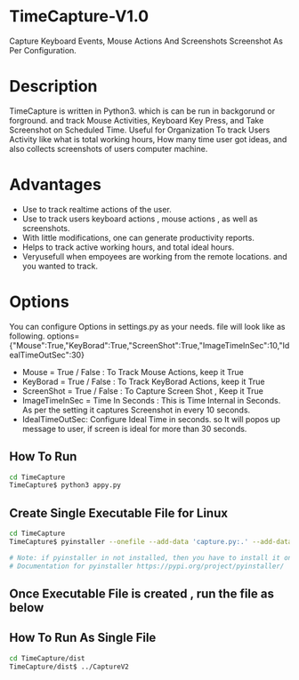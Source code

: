 # TimeCapture-V1.0
Capture Keyboard Events, Mouse Actions And Screenshots Screenshot As Per Configuration.

# Description
TimeCapture is written in Python3. which is can be run in backgorund or forground. and track Mouse Activities, Keyboard Key Press, and Take Screenshot on Scheduled Time. Useful for Organization To track Users Activity like what is total working hours, How many time user got ideas, and also collects screenshots of users computer machine. 


# Advantages
+ Use to track realtime actions of the user.
+ Use to track users keyboard actions , mouse actions , as well as screenshots.
+ With little modifications, one can generate productivity reports.
+ Helps to track active working hours, and total ideal hours.
+ Veryusefull when empoyees are working from the remote locations. and you wanted to track.

# Options
You can configure Options in settings.py as your needs. file will look like as following.
options={"Mouse":True,"KeyBorad":True,"ScreenShot":True,"ImageTimeInSec":10,"IdealTimeOutSec":30}

+ Mouse = True / False : To Track Mouse Actions, keep it True
+ KeyBorad = True / False : To Track KeyBorad Actions, keep it True
+ ScreenShot = True / False : To Capture Screen Shot , Keep it True
+ ImageTimeInSec = Time In Seconds : This is Time Internal in Seconds. As per the setting it captures Screenshot in every 10 seconds.
+ IdealTimeOutSec: Configure Ideal Time in seconds. so It will popos up message to user, if screen is ideal for more than 30 seconds.

## How To Run
```sh
cd TimeCapture
TimeCapture$ python3 appy.py
```

## Create Single Executable File for Linux 
```sh
cd TimeCapture
TimeCapture$ pyinstaller --onefile --add-data 'capture.py:.' --add-data 'util.py:.' --add-data 'settings.py:.'  --hidden-import "pynput.keyboard._xorg" --hidden-import "pynput.mouse._xorg" appy.py --name CaptureV2

# Note: if pyinstaller in not installed, then you have to install it on your computer.
# Documentation for pyinstaller https://pypi.org/project/pyinstaller/
```


## Once Executable File is created , run the file as below
## How To Run As Single File
```sh
cd TimeCapture/dist
TimeCapture/dist$ ../CaptureV2
```

